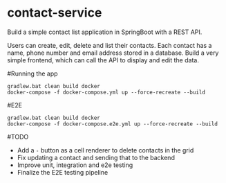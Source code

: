 # contact-service
Build a simple contact list application in SpringBoot with a REST API. 

Users can create, edit, delete and list their contacts. Each contact has a name, phone number and email address stored in a database. Build a very simple frontend, which can call the API to display and edit the data.

#Running the app
```
gradlew.bat clean build docker
docker-compose -f docker-compose.yml up --force-recreate --build
```


#E2E
```
gradlew.bat clean build docker
docker-compose -f docker-compose.e2e.yml up --force-recreate --build
```

#TODO
- Add a `-` button as a cell renderer to delete contacts in the grid
- Fix updating a contact and sending that to the backend
- Improve unit, integration and e2e testing
- Finalize the E2E testing pipeline